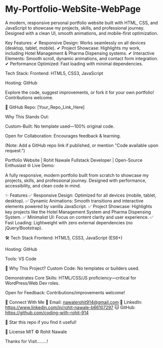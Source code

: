 # My-Portfolio-WebSite-WebPage

A modern, responsive personal portfolio website built with HTML, CSS, and JavaScript to showcase my projects, skills, and professional journey. Designed with a clean UI, smooth animations, and mobile-first optimization.

Key Features:
✔ Responsive Design: Works seamlessly on all devices (desktop, tablet, mobile).
✔ Project Showcase: Highlights my work, including Hotel Management & Pharma Dispensing systems.
✔ Interactive Elements: Smooth scroll, dynamic animations, and contact form integration.
✔ Performance Optimized: Fast loading with minimal dependencies.

Tech Stack:
Frontend: HTML5, CSS3, JavaScript

Hosting: GitHub

Explore the code, suggest improvements, or fork it for your own portfolio! Contributions welcome.

🔗 GitHub Repo: [Your_Repo_Link_Here]

Why This Stands Out:

Custom-Built: No template used—100% original code.

Open for Collaboration: Encourages feedback & learning.

(Note: Add a GitHub repo link if published, or mention "Code available upon request.")

Portfolio Website | Rohit Nawale
Fullstack Developer | Open-Source Enthusiast
🌐 Live Demo: 

A fully responsive, modern portfolio built from scratch to showcase my projects, skills, and professional journey. Designed with performance, accessibility, and clean code in mind.

✨ Features
✅ Responsive Design: Optimized for all devices (mobile, tablet, desktop).
✅ Dynamic Animations: Smooth transitions and interactive elements powered by vanilla JavaScript.
✅ Project Showcase: Highlights key projects like the Hotel Management System and Pharma Dispensing System.
✅ Minimalist UI: Focus on content clarity and user experience.
✅ Fast Loading: Lightweight with zero external dependencies (no jQuery/Bootstrap).

🛠️ Tech Stack
Frontend: HTML5, CSS3, JavaScript (ES6+)

Hosting: GitHub

Tools: VS Code

📌 Why This Project?
Custom Code: No templates or builders used.

Demonstrates Core Skills: HTML/CSS/JS proficiency—critical for WordPress/Web Dev roles.

Open for Feedback: Contributions/improvements welcome!

🔗 Connect With Me
📧 Email: nawalerohit914@gmail.com
💼 LinkedIn: https://www.linkedin.com/in/rohit-nawale-b66107297
🐱 GitHub: https://github.com/coding-with-rohit-914

🌟 Star this repo if you find it useful!

📜 License
MIT © Rohit Nawale

Thanks for Visit........!
